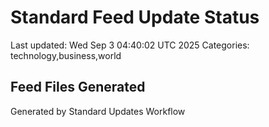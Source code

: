 # Standard Feed Update Status
Last updated: Wed Sep  3 04:40:02 UTC 2025
Categories: technology,business,world

## Feed Files Generated

Generated by Standard Updates Workflow
